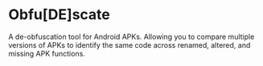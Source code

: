 # Obfu[DE]scate
A de-obfuscation tool for Android APKs. Allowing you to compare multiple versions of APKs to identify the same code across renamed, altered, and missing APK functions. 
